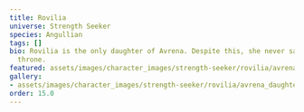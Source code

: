 ```yaml
---
title: Rovilia
universe: Strength Seeker
species: Angullian
tags: []
bio: Rovilia is the only daughter of Avrena. Despite this, she never sat on the dynasty's
  throne.
featured: assets/images/character_images/strength-seeker/rovilia/avrena_daughter.webp
gallery:
- assets/images/character_images/strength-seeker/rovilia/avrena_daughter.webp
order: 15.0
---
```

